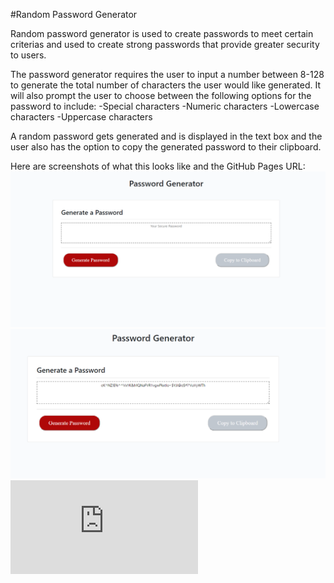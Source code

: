 #Random Password Generator

Random password generator is used to create passwords to meet certain criterias and used to create strong passwords that provide greater security to users.

The password generator requires the user to input a number between 8-128 to generate the total number of characters the user would like generated.  It will also prompt the user to choose between the following options for the password to include:
    -Special characters
    -Numeric characters
    -Lowercase characters
    -Uppercase characters

A random password gets generated and is displayed in the text box and the user also has the option to copy the generated password to their clipboard.

Here are screenshots of what this looks like and the GitHub Pages URL:
![Homework 3 screenshot](./assets/hw3screenshot.png)
![Homework 3 screenshot 2](./assets/hw3screenshot2.png)
![GitHub Pages URL](https://github.com/maixiong29/maixiong29.github.io/homework3/index.html)